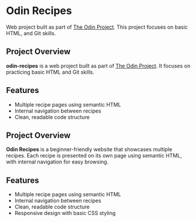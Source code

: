 # Odin Recipes

Web project built as part of [The Odin Project](https://www.theodinproject.com/). This project focuses on basic HTML, and Git skills.

## Project Overview

**odin-recipes** is a web project built as part of [The Odin Project](https://www.theodinproject.com/). It focuses on practicing basic HTML and Git skills.

## Features

- Multiple recipe pages using semantic HTML
- Internal navigation between recipes
- Clean, readable code structure

## Project Overview

**Odin Recipes** is a beginner-friendly website that showcases multiple recipes. Each recipe is presented on its own page using semantic HTML, with internal navigation for easy browsing.

## Features

- Multiple recipe pages using semantic HTML
- Internal navigation between recipes
- Clean, readable code structure
- Responsive design with basic CSS styling
